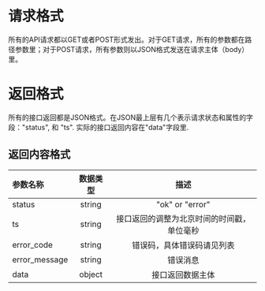 # 请求格式

所有的API请求都以GET或者POST形式发出。对于GET请求，所有的参数都在路径参数里；对于POST请求，所有参数则以JSON格式发送在请求主体（body）里。


# 返回格式

所有的接口返回都是JSON格式。在JSON最上层有几个表示请求状态和属性的字段："status", 和 "ts". 实际的接口返回内容在"data"字段里.

## 返回内容格式
| 参数名称 | 数据类型 | 描述 |
| :- | :-: | :-: |
| status | string | "ok" or "error" |
| ts | string | 接口返回的调整为北京时间的时间戳，单位毫秒 |
| error_code | string | 错误码，具体错误码请见列表 |
| error_message | string | 错误消息 |
| data | object | 接口返回数据主体 |
